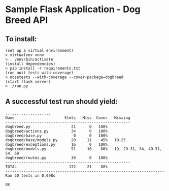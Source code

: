 Sample Flask Application - Dog Breed API
========================================

To install:
-----------
```
(set up a virtual environment)
> virtualenv venv
> . venv/bin/activate
(install dependencies)
> pip install -r requirements.txt
(run unit tests with coverage)
> nosetests --with-coverage --cover-package=dogbreed
(start flask server)
> ./run.py
```




A successful test run should yield:
-----------------------------------
```
....................
Name                      Stmts   Miss  Cover   Missing
-------------------------------------------------------
dogbreed.py                  21      0   100%
dogbreed/actions.py          34      0   100%
dogbreed/base.py              0      0   100%
dogbreed/base/models.py      20     11    45%   10-25
dogbreed/exceptions.py       16      0   100%
dogbreed/models.py           51     10    80%   19, 29-31, 34, 49-51, 54, 68
dogbreed/routes.py           30      0   100%
-------------------------------------------------------
TOTAL                       172     21    88%
----------------------------------------------------------------------
Ran 20 tests in 0.998s

OK
```
